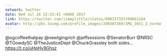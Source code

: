 ```yaml
---
network: twitter
date: Wed Jul 26 22:25:41 +0000 2017
link: https://twitter.com/jimmylittle/status/890337355709661184
avatar: http://pbs.twimg.com/profile_images/280307260/IMG_3651_2_normal.jpg
---
```


@ogcoffeethatpay @newtgingrich @jeffsessions @SenatorBurr @NRSC @TGowdySC @TheJusticeDept @ChuckGrassley both sides… https://t.co/uHpHv9Ghsz
